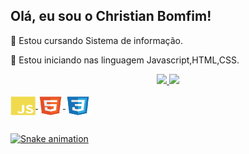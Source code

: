 ## Olá, eu sou o Christian Bomfim!
 <p>🌱 Estou cursando Sistema de informação.</p>
 <p>🌱 Estou iniciando nas linguagem Javascript,HTML,CSS. </p>


<div align="center">
  <a href="https://github.com/cfrb22">
  <img height="180em" src="https://github-readme-stats.vercel.app/api?username=cfrb22&show_icons=true&theme=dracula&include_all_commits=true&count_private=true"/>
  <img height="140em" src="https://github-readme-stats.vercel.app/api/top-langs/?username=cfrb22&layout=compact&langs_count=7&theme=dracula"/>
</div>
<div style="display: inline_block"><br>
  <img align="center" alt="cfrb22-Js" height="30" width="40" src="https://raw.githubusercontent.com/devicons/devicon/master/icons/javascript/javascript-plain.svg">
  <img align="center" alt="cfrb22-HTML" height="30" width="40" src="https://raw.githubusercontent.com/devicons/devicon/master/icons/html5/html5-original.svg">
  <img align="center" alt="cfrb22-CSS" height="30" width="40" src="https://raw.githubusercontent.com/devicons/devicon/master/icons/css3/css3-original.svg">


</div>
  
  ##
 
<div> 
  
 
  ![Snake animation](https://github.com/cfrb22/cfrb22/blob/output/github-contribution-grid-snake.svg)
 
</div>

